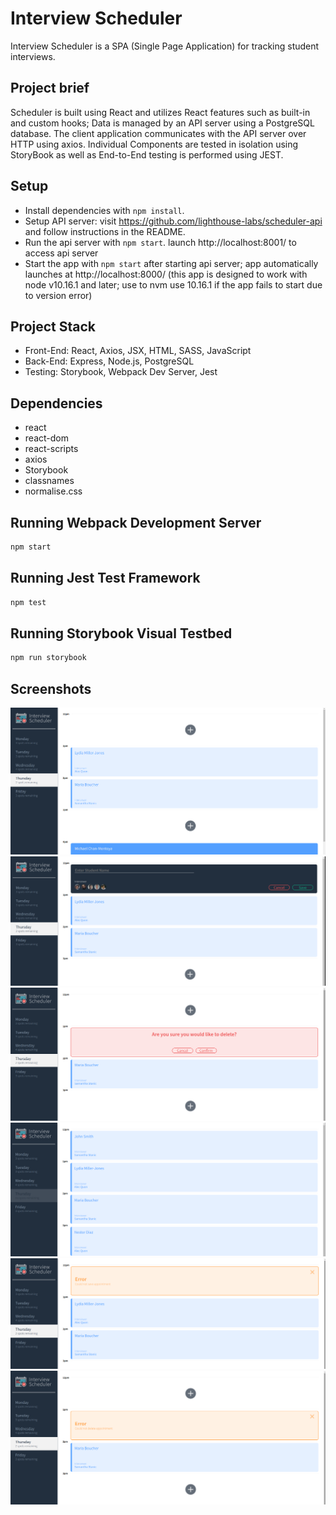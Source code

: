 # Interview Scheduler

Interview Scheduler is a SPA (Single Page Application) for tracking student interviews.

## Project brief

 Scheduler is built using React and utilizes React features such as built-in and custom hooks;
 Data is managed by an API server using a PostgreSQL database. The client application communicates with the API server over HTTP using axios.
 Individual Components are tested in isolation using StoryBook as well as End-to-End testing is performed using JEST.

## Setup

- Install dependencies with `npm install`.
- Setup API server: visit https://github.com/lighthouse-labs/scheduler-api and follow instructions in the README.
- Run the api server with `npm start`. launch http://localhost:8001/ to access api server
- Start the app with `npm start` after starting api server; app automatically launches at http://localhost:8000/
  (this app is designed to work with node v10.16.1 and later; use to nvm use 10.16.1 if the app fails to start due to version error)

## Project Stack

- Front-End: React, Axios, JSX, HTML, SASS, JavaScript
- Back-End: Express, Node.js, PostgreSQL
- Testing: Storybook, Webpack Dev Server, Jest

## Dependencies

- react
- react-dom
- react-scripts
- axios
- Storybook
- classnames
- normalise.css

## Running Webpack Development Server

```sh
npm start
```
## Running Jest Test Framework

```sh
npm test
```
## Running Storybook Visual Testbed

```sh
npm run storybook
```

## Screenshots
![ index_page ](docs/index.png)
![ Book Interview ](docs/bookInterview.png)
![ Delete Interview ](docs/deleteInterview.png)
![ Fully Booked ](docs/fullDay.png)
![ Save Error ](docs/saveError.png)
![ Delete Error ](docs/deleteError.png)